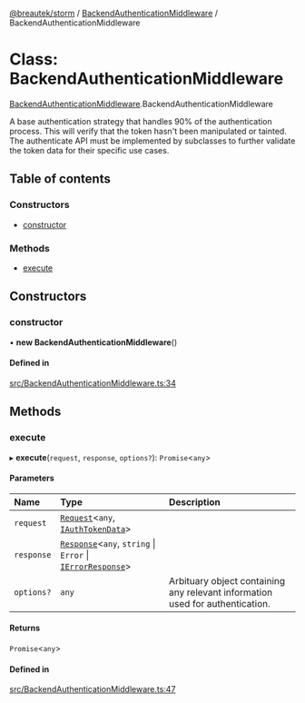 [@breautek/storm](../README.md) / [BackendAuthenticationMiddleware](../modules/backendauthenticationmiddleware.md) / BackendAuthenticationMiddleware

# Class: BackendAuthenticationMiddleware

[BackendAuthenticationMiddleware](../modules/backendauthenticationmiddleware.md).BackendAuthenticationMiddleware

A base authentication strategy that handles 90% of the authentication process.
This will verify that the token hasn't been manipulated or tainted.
The authenticate API must be implemented by subclasses to further validate the token data
for their specific use cases.

## Table of contents

### Constructors

- [constructor](backendauthenticationmiddleware.backendauthenticationmiddleware-1.md#constructor)

### Methods

- [execute](backendauthenticationmiddleware.backendauthenticationmiddleware-1.md#execute)

## Constructors

### constructor

• **new BackendAuthenticationMiddleware**()

#### Defined in

[src/BackendAuthenticationMiddleware.ts:34](https://github.com/breautek/storm/blob/fff2ea4/src/BackendAuthenticationMiddleware.ts#L34)

## Methods

### execute

▸ **execute**(`request`, `response`, `options?`): `Promise`<`any`\>

#### Parameters

| Name | Type | Description |
| :------ | :------ | :------ |
| `request` | [`Request`](request.request-1.md)<`any`, [`IAuthTokenData`](../interfaces/iauthtokendata.iauthtokendata-1.md)\> |  |
| `response` | [`Response`](response.response-1.md)<`any`, `string` \| `Error` \| [`IErrorResponse`](../interfaces/stormerror.ierrorresponse.md)\> |  |
| `options?` | `any` | Arbituary object containing any relevant information used for authentication. |

#### Returns

`Promise`<`any`\>

#### Defined in

[src/BackendAuthenticationMiddleware.ts:47](https://github.com/breautek/storm/blob/fff2ea4/src/BackendAuthenticationMiddleware.ts#L47)
